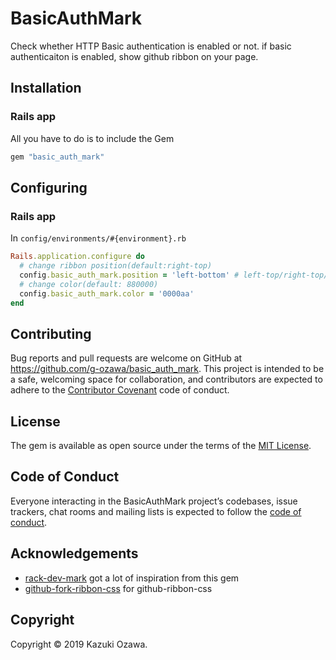 # BasicAuthMark
Check whether HTTP Basic authentication is enabled or not.
if basic authenticaiton is enabled, show github ribbon on your page.

## Installation

### Rails app
All you have to do is to include the Gem
```ruby
gem "basic_auth_mark"
```

## Configuring
### Rails app
In `config/environments/#{environment}.rb`

```ruby
Rails.application.configure do
  # change ribbon position(default:right-top)
  config.basic_auth_mark.position = 'left-bottom' # left-top/right-top/left-bottom/right-bottom
  # change color(default: 880000)
  config.basic_auth_mark.color = '0000aa'
end
```



## Contributing

Bug reports and pull requests are welcome on GitHub at https://github.com/g-ozawa/basic_auth_mark. This project is intended to be a safe, welcoming space for collaboration, and contributors are expected to adhere to the [Contributor Covenant](http://contributor-covenant.org) code of conduct.

## License

The gem is available as open source under the terms of the [MIT License](https://opensource.org/licenses/MIT).

## Code of Conduct

Everyone interacting in the BasicAuthMark project’s codebases, issue trackers, chat rooms and mailing lists is expected to follow the [code of conduct](https://github.com/g-ozawa/basic_auth_mark/blob/master/CODE_OF_CONDUCT.md).

## Acknowledgements
- [rack-dev-mark](https://github.com/dtaniwaki/rack-dev-mark) got a lot of inspiration from this gem
- [github-fork-ribbon-css](https://github.com/simonwhitaker/github-fork-ribbon-css) for github-ribbon-css

## Copyright
Copyright © 2019 Kazuki Ozawa.
